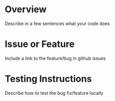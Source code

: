 # Overview
Describe in a few sentences what your code does

# Issue or Feature
Include a link to the feature/bug in github issues

# Testing Instructions
Describe how to test the bug fix/feature locally
